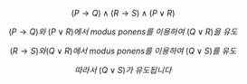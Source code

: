 $$(P \rightarrow Q) \land (R \rightarrow S) \land (P \lor R)$$

$$(P\rightarrow Q)와\ (P\lor R)에서 \ modus\ ponens를\ 이용하여\ (Q\lor R)을\ 유도$$

$$(R\rightarrow S)와(Q\lor R)에서\ modus\ ponens를\ 이용하여\ (Q\lor S)를\ 유도 $$

$$따라서\ (Q\lor S)가\ 유도됩니다$$


